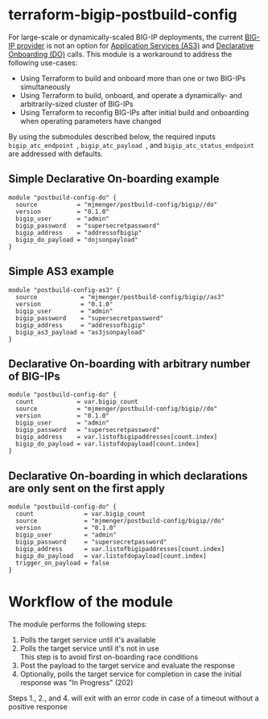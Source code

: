 # terraform-bigip-postbuild-config

For large-scale or dynamically-scaled BIG-IP deployments, the current [BIG-IP provider](https://registry.terraform.io/providers/F5Networks/bigip/latest/docs) is not an option for [Application Services (AS3)](https://clouddocs.f5.com/products/extensions/f5-appsvcs-extension/latest/) and [Declarative Onboarding (DO)](https://clouddocs.f5.com/products/extensions/f5-declarative-onboarding/latest/) calls. This module is a workaround to address the following use-cases:

- Using Terraform to build and onboard more than one or two BIG-IPs simultaneously
- Using Terraform to build, onboard, and operate a dynamically- and arbitrarily-sized cluster of BIG-IPs
- Using Terraform to reconfig BIG-IPs after initial build and onboarding when operating parameters have changed

By using the submodules described below, the required inputs ```bigip_atc_endpoint ```, ```bigip_atc_payload ```, and ```bigip_atc_status_endpoint ``` are addressed with defaults.

## Simple Declarative On-boarding example

```hcl
module "postbuild-config-do" {
  source           = "mjmenger/postbuild-config/bigip//do"
  version          = "0.1.0"
  bigip_user       = "admin"
  bigip_password   = "supersecretpassword"
  bigip_address    = "addressofbigip"
  bigip_do_payload = "dojsonpayload"
}
```

## Simple AS3 example

```hcl
module "postbuild-config-as3" {
  source            = "mjmenger/postbuild-config/bigip//as3"
  version           = "0.1.0"
  bigip_user        = "admin"
  bigip_password    = "supersecretpassword"
  bigip_address     = "addressofbigip"
  bigip_as3_payload = "as3jsonpayload"
}
```

## Declarative On-boarding with arbitrary number of BIG-IPs

```hcl
module "postbuild-config-do" {
  count            = var.bigip_count
  source           = "mjmenger/postbuild-config/bigip//do"
  version          = "0.1.0"
  bigip_user       = "admin"
  bigip_password   = "supersecretpassword"
  bigip_address    = var.listofbigipaddresses[count.index]
  bigip_do_payload = var.listofdopayload[count.index]
}
```

## Declarative On-boarding in which declarations are only sent on the first apply
```hcl
module "postbuild-config-do" {
  count              = var.bigip_count
  source             = "mjmenger/postbuild-config/bigip//do"
  version            = "0.1.0"
  bigip_user         = "admin"
  bigip_password     = "supersecretpassword"
  bigip_address      = var.listofbigipaddresses[count.index]
  bigip_do_payload   = var.listofdopayload[count.index]
  trigger_on_payload = false
}
```

# Workflow of the module

The module performs the following steps:

1. Polls the target service until it's available
2. Polls the target service until it's not in use  
This step is to avoid first on-boarding race conditions
3. Post the payload to the target service and evaluate the response
4. Optionally, polls the target service for completion in case the initial response was "In Progress" (202)

Steps 1., 2., and 4. will exit with an error code in case of a timeout without a positive response
